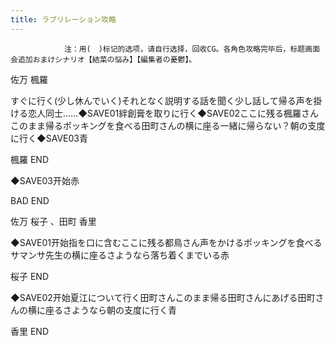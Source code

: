 ```yaml
---
title: ラブリレーション攻略
---
```


                注：用(　)标记的选项，请自行选择，回收CG。各角色攻略完毕后，标题画面会追加おまけシナリオ【結菜の悩み】【編集者の憂鬱】。

佐万 楓羅

すぐに行く(少し休んでいく)それとなく説明する話を聞く少し話して帰る声を掛ける恋人同士……◆SAVE01絆創膏を取りに行く◆SAVE02ここに残る楓羅さんこのまま帰るポッキングを食べる田町さんの横に座る一緒に帰らない？朝の支度に行く◆SAVE03青

楓羅 END

◆SAVE03开始赤

BAD END

佐万 桜子 、田町 香里

◆SAVE01开始指を口に含むここに残る都鳥さん声をかけるポッキングを食べるサマンサ先生の横に座るさようなら落ち着くまでいる赤

桜子 END

◆SAVE02开始夏江について行く田町さんこのまま帰る田町さんにあげる田町さんの横に座るさようなら朝の支度に行く青

香里 END
              

